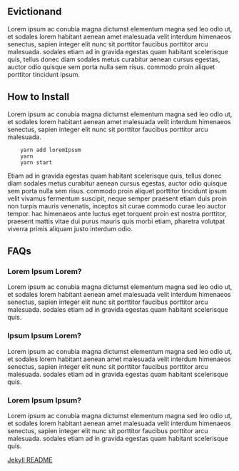 ## Evictionand
Lorem ipsum ac conubia magna dictumst elementum magna sed leo odio ut, et sodales lorem habitant aenean amet malesuada velit interdum himenaeos senectus, sapien integer elit nunc sit porttitor faucibus porttitor arcu malesuada. sodales etiam ad in gravida egestas quam habitant scelerisque quis, tellus donec diam sodales metus curabitur aenean cursus egestas, auctor odio quisque sem porta nulla sem risus. commodo proin aliquet porttitor tincidunt ipsum.

## How to Install
Lorem ipsum ac conubia magna dictumst elementum magna sed leo odio ut, et sodales lorem habitant aenean amet malesuada velit interdum himenaeos senectus, sapien integer elit nunc sit porttitor faucibus porttitor arcu malesuada.

```
    yarn add loremIpsum
    yarn
    yarn start
```

Etiam ad in gravida egestas quam habitant scelerisque quis, tellus donec diam sodales metus curabitur aenean cursus egestas, auctor odio quisque sem porta nulla sem risus. commodo proin aliquet porttitor tincidunt ipsum velit vivamus fermentum suscipit, neque semper praesent etiam duis proin non turpis mauris venenatis, inceptos sit curae commodo curae leo auctor tempor. hac himenaeos ante luctus eget torquent proin est nostra porttitor, praesent mattis vitae dui purus mauris quis morbi etiam, pharetra volutpat viverra primis aliquam justo interdum odio.

## FAQs
### Lorem Ipsum Lorem?
Lorem ipsum ac conubia magna dictumst elementum magna sed leo odio ut, et sodales lorem habitant aenean amet malesuada velit interdum himenaeos senectus, sapien integer elit nunc sit porttitor faucibus porttitor arcu malesuada. sodales etiam ad in gravida egestas quam habitant scelerisque quis.

### Ipsum Ipsum Lorem?
Lorem ipsum ac conubia magna dictumst elementum magna sed leo odio ut, et sodales lorem habitant aenean amet malesuada velit interdum himenaeos senectus, sapien integer elit nunc sit porttitor faucibus porttitor arcu malesuada. sodales etiam ad in gravida egestas quam habitant scelerisque quis.

### Lorem Ipsum Ipsum?
Lorem ipsum ac conubia magna dictumst elementum magna sed leo odio ut, et sodales lorem habitant aenean amet malesuada velit interdum himenaeos senectus, sapien integer elit nunc sit porttitor faucibus porttitor arcu malesuada. sodales etiam ad in gravida egestas quam habitant scelerisque quis.

[Jekyll README](docs/jekyll-readme.md)
